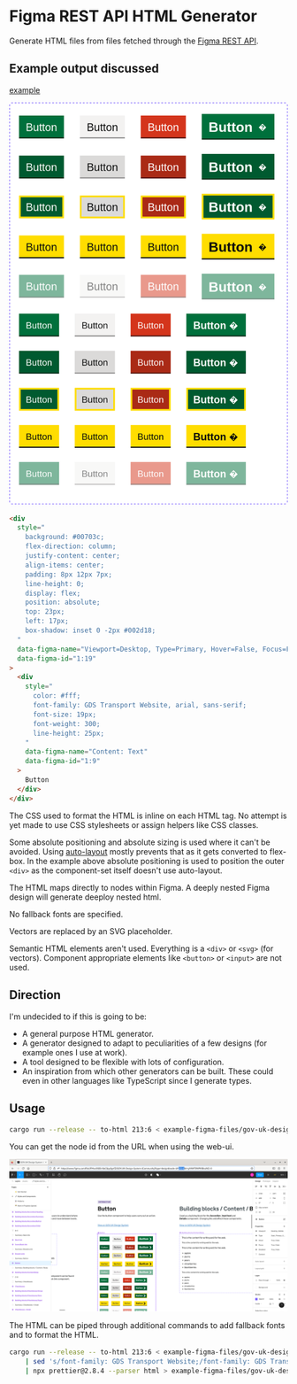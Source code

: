 # Figma REST API HTML Generator

Generate HTML files from files fetched through the
[Figma REST API](https://www.figma.com/developers/api).

## Example output discussed

[example](../../example-figma-files/gov-uk-design-system-components/button.html)

![Screenshot of button.html as rendered by Firefox](../../README-images/buttons-html-rendered.png)

```html
<div
  style="
    background: #00703c;
    flex-direction: column;
    justify-content: center;
    align-items: center;
    padding: 8px 12px 7px;
    line-height: 0;
    display: flex;
    position: absolute;
    top: 23px;
    left: 17px;
    box-shadow: inset 0 -2px #002d18;
  "
  data-figma-name="Viewport=Desktop, Type=Primary, Hover=False, Focus=False, Disabled=False"
  data-figma-id="1:19"
>
  <div
    style="
      color: #fff;
      font-family: GDS Transport Website, arial, sans-serif;
      font-size: 19px;
      font-weight: 300;
      line-height: 25px;
    "
    data-figma-name="Content: Text"
    data-figma-id="1:9"
  >
    Button
  </div>
</div>
```

The CSS used to format the HTML is inline on each HTML tag. No attempt is yet
made to use CSS stylesheets or assign helpers like CSS classes.

Some absolute positioning and absolute sizing is used where it can't be avoided.
Using
[auto-layout](https://help.figma.com/hc/en-us/articles/5731482952599-Using-auto-layout)
mostly prevents that as it gets converted to flex-box. In the example above
absolute positioning is used to position the outer `<div>` as the component-set
itself doesn't use auto-layout.

The HTML maps directly to nodes within Figma. A deeply nested Figma design will
generate deeploy nested html.

No fallback fonts are specified.

Vectors are replaced by an SVG placeholder.

Semantic HTML elements aren't used. Everything is a `<div>` or `<svg>` (for
vectors). Component appropriate elements like `<button>` or `<input>` are not
used.

## Direction

I'm undecided to if this is going to be:

- A general purpose HTML generator.
- A generator designed to adapt to peculiarities of a few designs (for example
  ones I use at work).
- A tool designed to be flexible with lots of configuration.
- An inspiration from which other generators can be built. These could even in
  other languages like TypeScript since I generate types.

## Usage

```bash
cargo run --release -- to-html 213:6 < example-figma-files/gov-uk-design-system.json > example-figma-files/gov-uk-design-system-components/button.html
```

You can get the node id from the URL when using the web-ui.

![Screenshot of Gov UK design system in Figma web view with Button component selected and node-id=213-6 highlighted in the address bar](../../README-images/selecting-node-id.png)

The HTML can be piped through additional commands to add fallback fonts and to
format the HTML.

```bash
cargo run --release -- to-html 213:6 < example-figma-files/gov-uk-design-system.json \
	| sed 's/font-family: GDS Transport Website;/font-family: GDS Transport Website,arial,sans-serif;/g' \
	| npx prettier@2.8.4 --parser html > example-figma-files/gov-uk-design-system-components/button.html
```
